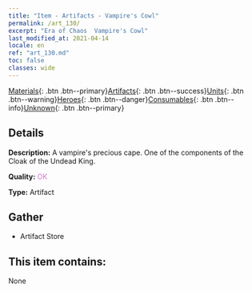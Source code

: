 ```yaml
---
title: "Item - Artifacts - Vampire's Cowl"
permalink: /art_130/
excerpt: "Era of Chaos  Vampire's Cowl"
last_modified_at: 2021-04-14
locale: en
ref: "art_130.md"
toc: false
classes: wide
---
```

 [Materials](/Items/){: .btn .btn--primary}[Artifacts](/Items/Artifacts/){: .btn .btn--success}[Units](/Items/Units/){: .btn .btn--warning}[Heroes](/Items/Heroes/){: .btn .btn--danger}[Consumables](/Items/Consumables/){: .btn .btn--info}[Unknown](/Items/Unknown/){: .btn .btn--primary}

## Details
 **Description:** A vampire's precious cape. One of the components of the Cloak of the Undead King.

 **Quality:** <span style="color: #DA70D6">OK</span>

 **Type:** Artifact

## Gather

*    Artifact Store 

## This item contains:

  None

